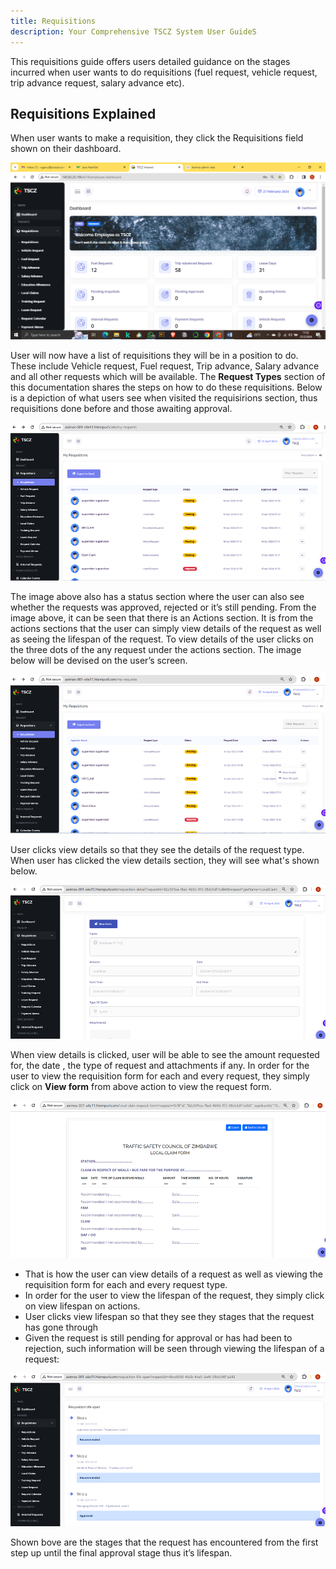 ```yaml
---
title: Requisitions
description: Your Comprehensive TSCZ System User GuideS
---
```


This requisitions guide offers users detailed guidance on the stages incurred when user wants to do requisitions (fuel request, vehicle request, trip advance request, salary advance etc).

## Requisitions Explained

When user wants to make a requisition, they click the Requisitions field shown on their dashboard.

![Vehicle Request G](../../../assets/requisitions/req1.png)

User will now have a list of requisitions they will be in a position to do. These include Vehicle request, Fuel request, Trip advance, Salary advance and all other requests which will be available. The **Request Types** section of this documentation shares the steps on how to do these requisitions.
Below is a depiction of what users see when visited the requisirions section, thus requisitions done before and those awaiting approval.

![Vehicle Request G](../../../assets/requisitions/req2.png)

The image above also has a status section where the user can also see whether the requests was approved, rejected or it’s still pending.
From the image above, it can be seen that there is an Actions section. It is from the actions sections that the user can simply view details of the request as well as seeing the lifespan of the request. To view details of the user clicks on the three dots of the any request under the actions section. The image below will be devised on the user’s screen.

![Vehicle Request G](../../../assets/requisitions/req3.png)

User clicks view details so that they see the details of the request type. When user has clicked the view details section, they will see what's shown below.

![Vehicle Request G](../../../assets/requisitions/req4.png)

When view details is clicked, user will be able to see the amount requested for, the date , the type of request and attachments if any. In order for the user to view the requisition form for each and every request, they simply click on **View form** from above action to view the request form.

![Vehicle Request G](../../../assets/requisitions/req5.png)

- That is how the user can view details of a request as well as viewing the requisition form for each and every request type.
- In order for the user to view the lifespan of the request, they simply click on view lifespan on actions. 
- User clicks view lifespan so that they see they stages that the request has gone through
- Given the request is still pending for approval or has had been to rejection, such information will be seen through viewing the lifespan of a request:

![Vehicle Request G](../../../assets/requisitions/req6.png)

Shown bove are the stages that the request has encountered from the first step up until the final approval stage thus it’s lifespan.
